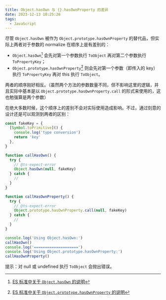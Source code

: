 ```yaml
---
title: Object.hasOwn 与 {}.hasOwnProperty 的差异
date: 2023-12-13 10:25:26
tags:
  - JavaScript
---
```


尽管 `Object.hasOwn` 被作为 `Object.prototype.hasOwnProperty` 的替代品，但实际上两者对于参数的 normalize 在顺序上是有差别的：

- `Object.hasOwn`[^1] 会先对第一个参数执行 `ToObject` 再对第二个参数执行 `ToPropertyKey`；
- `Object.prototype.hasOwnProperty`[^2] 则会先对第一个参数（即传入的 key）执行 `ToPropertyKey` 再对 this 执行 `ToObject`。

两者的顺序刚好相反。（虽然两个方法的参数数量不同，但不影响这里的逻辑，并且实际中基本是以 `Object.prototype.hasOwnProperty.call` 的形式来使用的，这也勉强算是两个参数）

在绝大多数时候，这个顺序上的差别不会对实际使用造成影响。不过，通过刻意的设计还是可以观测到两者的区别：

```javascript
const fakeKey = {
  [Symbol.toPrimitive]() {
    console.log('type conversion')
    return 'key'
  },
}

function callHasOwn() {
  try {
    // @ts-expect-error
    Object.hasOwn(null, fakeKey)
  } catch {
    //
  }
}

function callHasOwnProperty() {
  try {
    // @ts-expect-error
    Object.prototype.hasOwnProperty.call(null, fakeKey)
  } catch {
    //
  }
}

console.log('Using Object.hasOwn:')
callHasOwn()
console.log('====================')
console.log('Using Object.prototype.hasOwnProperty:')
callHasOwnProperty()
```

提示：对 null 或 undefined 执行 `ToObject` 会抛出错误。

[^1]: [ES 标准中关于 `Object.hasOwn` 的说明](https://tc39.es/ecma262/multipage/fundamental-objects.html#sec-object.hasown)
[^2]: [ES 标准中关于 `Object.prototype.hasOwnProperty` 的说明](https://tc39.es/ecma262/multipage/fundamental-objects.html#sec-object.prototype.hasownproperty)
